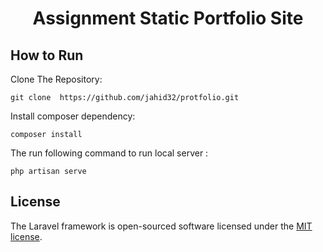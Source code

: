<h1 align="center">Assignment Static Portfolio Site</h1>


## How to Run

Clone The Repository:
```
git clone  https://github.com/jahid32/protfolio.git 
```
Install composer dependency:
```
composer install
```

The run following command to run local server :
```
php artisan serve
```

## License

The Laravel framework is open-sourced software licensed under the [MIT license](https://opensource.org/licenses/MIT).
